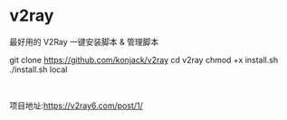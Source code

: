 # v2ray
最好用的 V2Ray 一键安装脚本 &amp; 管理脚本

git clone https://github.com/konjack/v2ray
cd v2ray
chmod +x install.sh
./install.sh local

<br/>

项目地址:https://v2ray6.com/post/1/
